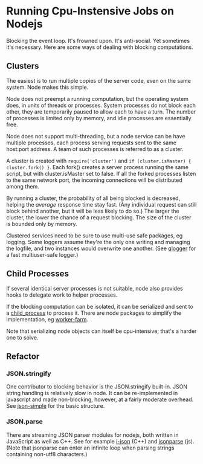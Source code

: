 Running Cpu-Instensive Jobs on Nodejs
=====================================

Blocking the event loop.  It's frowned upon.  It's anti-social.  Yet sometimes
it's necessary.  Here are some ways of dealing with blocking computations.


Clusters
--------

The easiest is to run multiple copies of the server code, even on the
same system.  Node makes this simple.

Node does not preempt a running computation, but the operating system does, in
units of threads or processes.  System processes do not block each other, they
are temporarily paused to allow each to have a turn.  The number of processes
is limited only by memory, and idle processes are essentially free.

Node does not support multi-threading, but a node service can be have multiple
processes, each process serving requests sent to the same host:port address.
A team of such processes is referred to as a cluster.

A cluster is created with `require('cluster')` and `if (cluster.isMaster)
{ cluster.fork() }`.  Each fork() creates a server process running the same script,
but with cluster.isMaster set to false.  If all the forked
processes listen to the same network port, the incoming connections will be
distributed among them.

By running a cluster, the probability of all being blocked is decreased,
helping the _average_ response time stay fast.  (Any individual request can
still block behind another, but it will be less likely to do so.)  The larger
the cluster, the lower the chance of a request blocking.  The size of the
cluster is bounded only by memory.

Clustered services need to be sure to use multi-use safe packages, eg logging.
Some loggers assume they're the only one writing and managing the logfile, and
two instances would overwrite one another.  (See [qlogger](https://www.npmjs.org/package/qlogger)
for a fast multiuser-safe logger.)


Child Processes
---------------

If several identical server processes is not suitable, node also
provides hooks to delegate work to helper processes.

If the blocking computation can be isolated, it can be serialized and
sent to a [child_process](https://www.nodejs.org/lib/child_process.html)
to process it.  There are node packages to simplify the implementation,
eg [worker-farm](https://www.npmjs.org/package/worker-farm').

Note that serializing node objects can itself be cpu-intensive; that's a
harder one to solve.


Refactor
--------

### JSON.stringify

One contributor to blocking behavior is the JSON.stringify built-in.  JSON
string handling is relatively slow in node.  It can be re-implemented in
javascript and made non-blocking, however, at a fairly moderate overhead.
See [json-simple](https://www.npmjs.org/package/json-simple) for the basic
structure.

### JSON.parse

There are streaming JSON parser modules for nodejs, both written in JavaScript
as well as C++.  See for example [i-json](https://npmjs.org/package/i-json)
(C++) and [jsonparse](https://npmjs.org/package/jsonparse) (js). (Note that
jsonparse can enter an infinite loop when parsing strings containing non-utf8
characters.)
